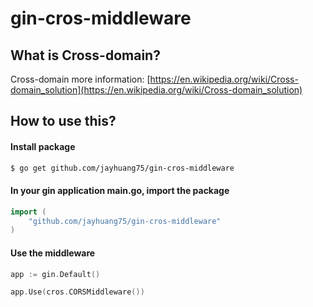 # gin-cros-middleware
## What is Cross-domain?
Cross-domain more information: 
[https://en.wikipedia.org/wiki/Cross-domain_solution](https://en.wikipedia.org/wiki/Cross-domain_solution)

## How to use this?
#### Install package
```bash
$ go get github.com/jayhuang75/gin-cros-middleware
```

#### In your gin application main.go, import the package
```go
import (
    "github.com/jayhuang75/gin-cros-middleware"
)
```

#### Use the middleware
```go
app := gin.Default()

app.Use(cros.CORSMiddleware())
```